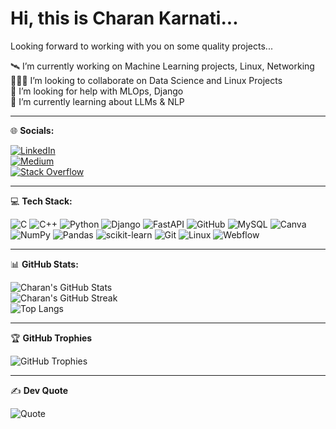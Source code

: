 # Hi, this is Charan Karnati...

Looking forward to working with you on some quality projects...

🛰️ I’m currently working on Machine Learning projects, Linux, Networking  
🧑‍🤝‍🧑 I’m looking to collaborate on Data Science and Linux Projects  
🤝 I’m looking for help with MLOps, Django  
🌱 I’m currently learning about LLMs & NLP

---

🌐 **Socials:**

[![LinkedIn](https://img.shields.io/badge/LinkedIn-0A66C2?logo=linkedin&logoColor=white)](https://www.linkedin.com/in/charan-karnati-852884215/)  
[![Medium](https://img.shields.io/badge/Medium-12100E?logo=medium&logoColor=white)](https://medium.com/@charankarnati180604)  
[![Stack Overflow](https://img.shields.io/badge/Stack%20Overflow-F58025?logo=stackoverflow&logoColor=white)](https://stackoverflow.com/users/30559331/charan-karnati)

---

💻 **Tech Stack:**

![C](https://img.shields.io/badge/C-00599C?style=flat&logo=c&logoColor=white)
![C++](https://img.shields.io/badge/C++-00599C?style=flat&logo=c%2B%2B&logoColor=white)
![Python](https://img.shields.io/badge/Python-3776AB?style=flat&logo=python&logoColor=white)
![Django](https://img.shields.io/badge/Django-092E20?style=flat&logo=django&logoColor=white)
![FastAPI](https://img.shields.io/badge/FastAPI-009688?style=flat&logo=fastapi&logoColor=white)
![GitHub](https://img.shields.io/badge/GitHub-181717?style=flat&logo=github)
![MySQL](https://img.shields.io/badge/MySQL-4479A1?style=flat&logo=mysql&logoColor=white)
![Canva](https://img.shields.io/badge/Canva-00C4CC?style=flat&logo=canva&logoColor=white)
![NumPy](https://img.shields.io/badge/NumPy-013243?style=flat&logo=numpy)
![Pandas](https://img.shields.io/badge/Pandas-150458?style=flat&logo=pandas)
![scikit-learn](https://img.shields.io/badge/scikit--learn-F7931E?style=flat&logo=scikit-learn&logoColor=white)
![Git](https://img.shields.io/badge/Git-F05032?style=flat&logo=git&logoColor=white)
![Linux](https://img.shields.io/badge/Linux-FCC624?style=flat&logo=linux&logoColor=black)
![Webflow](https://img.shields.io/badge/Webflow-4353FF?style=flat&logo=webflow&logoColor=white)

---

📊 **GitHub Stats:**

![Charan's GitHub Stats](https://github-readme-stats.vercel.app/api?username=Charank18&show_icons=true&theme=tokyonight)  
![Charan's GitHub Streak](https://github-readme-streak-stats.herokuapp.com/?user=Charank18&theme=tokyonight)  
![Top Langs](https://github-readme-stats.vercel.app/api/top-langs/?username=Charank18&layout=compact&theme=tokyonight)

---

🏆 **GitHub Trophies**

![GitHub Trophies](https://github-profile-trophy.vercel.app/?username=Charank18&theme=tokyonight&no-frame=true&margin-w=10)

---

✍️ **Dev Quote**

![Quote](https://quotes-github-readme.vercel.app/api?type=horizontal&theme=tokyonight)
